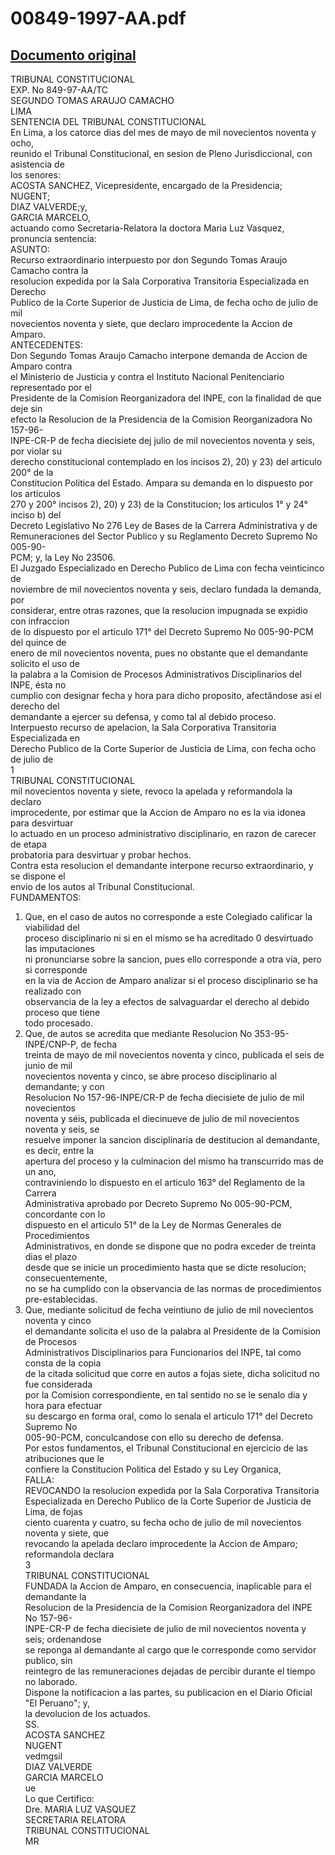 
00849-1997-AA.pdf
=================
  
[Documento original](https://tc.gob.pe/jurisprudencia/1998/00849-1997-AA.pdf)  
---  
  
TRIBUNAL CONSTITUCIONAL  
EXP. No 849-97-AA/TC  
SEGUNDO TOMAS ARAUJO CAMACHO  
LIMA  
SENTENCIA DEL TRIBUNAL CONSTITUCIONAL  
En Lima, a los catorce dias del mes de mayo de mil novecientos noventa y ocho,  
reunido el Tribunal Constitucional, en sesion de Pleno Jurisdiccional, con asistencia de  
los senores:  
ACOSTA SANCHEZ, Vicepresidente, encargado de la Presidencia;  
NUGENT;  
DIAZ VALVERDE;y,  
GARCIA MARCELO,  
actuando como Secretaria-Relatora la doctora Maria Luz Vasquez, pronuncia sentencia:  
ASUNTO:  
Recurso extraordinario interpuesto por don Segundo Tomas Araujo Camacho contra la  
resolucion expedida por la Sala Corporativa Transitoria Especializada en Derecho  
Publico de la Corte Superior de Justicia de Lima, de fecha ocho de julio de mil  
novecientos noventa y siete, que declaro improcedente la Accion de Amparo.  
ANTECEDENTES:  
Don Segundo Tomas Araujo Camacho interpone demanda de Accion de Amparo contra  
el Ministerio de Justicia y contra el Instituto Nacional Penitenciario representado por el  
Presidente de la Comision Reorganizadora del INPE, con la finalidad de que deje sin  
efecto la Resolucion de la Presidencia de la Comision Reorganizadora No 157-96-  
INPE-CR-P de fecha diecisiete dej julio de mil novecientos noventa y seis, por violar su  
derecho constitucional contemplado en los incisos 2), 20) y 23) del articulo 200° de la  
Constitucion Politica del Estado. Ampara su demanda en lo dispuesto por los articulos  
270 y 200° incisos 2), 20) y 23) de la Constitucion; los articulos 1° y 24° inciso b) del  
Decreto Legislativo No 276 Ley de Bases de la Carrera Administrativa y de  
Remuneraciones del Sector Publico y su Reglamento Decreto Supremo No 005-90-  
PCM; y, la Ley No 23506.  
El Juzgado Especializado en Derecho Publico de Lima con fecha veinticinco de  
noviembre de mil novecientos noventa y seis, declaro fundada la demanda, por  
considerar, entre otras razones, que la resolucion impugnada se expidio con infraccion  
de lo dispuesto por el articulo 171° del Decreto Supremo No 005-90-PCM del quince de  
enero de mil novecientos noventa, pues no obstante que el demandante solicito el uso de  
la palabra a la Comision de Procesos Administrativos Disciplinarios del INPE, ésta no  
cumplio con designar fecha y hora para dicho proposito, afectândose asi el derecho del  
demandante a ejercer su defensa, y como tal al debido proceso.  
Interpuesto recurso de apelacion, la Sala Corporativa Transitoria Especializada en  
Derecho Publico de la Corte Superior de Justicia de Lima, con fecha ocho de julio de  
1  
TRIBUNAL CONSTITUCIONAL  
mil novecientos noventa y siete, revoco la apelada y reformandola la declaro  
improcedente, por estimar que la Accion de Amparo no es la via idonea para desvirtuar  
lo actuado en un proceso administrativo disciplinario, en razon de carecer de etapa  
probatoria para desvirtuar y probar hechos.  
Contra esta resolucion el demandante interpone recurso extraordinario, y se dispone el  
envio de los autos al Tribunal Constitucional.  
FUNDAMENTOS:  
1. Que, en el caso de autos no corresponde a este Colegiado calificar la viabilidad del  
proceso disciplinario ni si en el mismo se ha acreditado 0 desvirtuado las imputaciones  
ni pronunciarse sobre la sancion, pues ello corresponde a otra via, pero si corresponde  
en la via de Accion de Amparo analizar si el proceso disciplinario se ha realizado con  
observancia de la ley a efectos de salvaguardar el derecho al debido proceso que tiene  
todo procesado.  
2. Que, de autos se acredita que mediante Resolucion No 353-95-INPE/CNP-P, de fecha  
treinta de mayo de mil novecientos noventa y cinco, publicada el seis de junio de mil  
novecientos noventa y cinco, se abre proceso disciplinario al demandante; y con  
Resolucion No 157-96-INPE/CR-P de fecha diecisiete de julio de mil novecientos  
noventa y séis, publicada el diecinueve de julio de mil novecientos noventa y seis, se  
resuelve imponer la sancion disciplinaria de destitucion al demandante, es decir, entre la  
apertura del proceso y la culminacion del mismo ha transcurrido mas de un ano,  
contraviniendo lo dispuesto en el articulo 163° del Reglamento de la Carrera  
Administrativa aprobado por Decreto Supremo No 005-90-PCM, concordante con lo  
dispuesto en el articulo 51° de la Ley de Normas Generales de Procedimientos  
Administrativos, en donde se dispone que no podra exceder de treinta dias el plazo  
desde que se inicie un procedimiento hasta que se dicte resolucion; consecuentemente,  
no se ha cumplido con la observancia de las normas de procedimientos pre-establecidas.  
3. Que, mediante solicitud de fecha veintiuno de julio de mil novecientos noventa y cinco  
el demandante solicita el uso de la palabra al Presidente de la Comision de Procesos  
Administrativos Disciplinarios para Funcionarios del INPE, tal como consta de la copia  
de la citada solicitud que corre en autos a fojas siete, dicha solicitud no fue considerada  
por la Comision correspondiente, en tal sentido no se le senalo dia y hora para efectuar  
su descargo en forma oral, como lo senala el articulo 171° del Decreto Supremo No  
005-90-PCM, conculcandose con ello su derecho de defensa.  
Por estos fundamentos, el Tribunal Constitucional en ejercicio de las atribuciones que le  
confiere la Constitucion Politica del Estado y su Ley Organica,  
FALLA:  
REVOCANDO la resolucion expedida por la Sala Corporativa Transitoria  
Especializada en Derecho Publico de la Corte Superior de Justicia de Lima, de fojas  
ciento cuarenta y cuatro, su fecha ocho de julio de mil novecientos noventa y siete, que  
revocando la apelada declaro improcedente la Accion de Amparo; reformandola declara  
3  
TRIBUNAL CONSTITUCIONAL  
FUNDADA la Accion de Amparo, en consecuencia, inaplicable para el demandante la  
Resolucion de la Presidencia de la Comision Reorganizadora del INPE No 157-96-  
INPE-CR-P de fecha diecisiete de julio de mil novecientos noventa y seis; ordenandose  
se reponga al demandante al cargo que le corresponde como servidor publico, sin  
reintegro de las remuneraciones dejadas de percibir durante el tiempo no laborado.  
Dispone la notificacion a las partes, su publicacion en el Diario Oficial "El Peruano"; y,  
la devolucion de los actuados.  
SS.  
ACOSTA SANCHEZ  
NUGENT  
vedmgsil  
DIAZ VALVERDE  
GARCIA MARCELO  
ue  
Lo que Certifico:  
Dre. MARIA LUZ VASQUEZ  
SECRETARIA RELATORA  
TRIBUNAL CONSTITUCIONAL  
MR